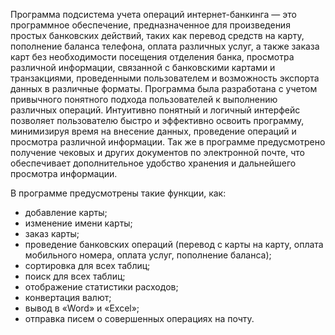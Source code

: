 Программа подсистема учета операций интернет-банкинга — это программное обеспечение, предназначенное для произведения простых банковских действий, таких как перевод средств на карту, пополнение баланса телефона, оплата различных услуг, а также заказа карт без необходимости посещения отделения банка, просмотра различной информации, связанной с банковскими картами и транзакциями, проведенными пользователем и возможность экспорта данных в различные форматы.
Программа была разработана с учетом привычного понятного подхода пользователей к выполнению различных операций. Интуитивно понятный и логичный интерфейс позволяет пользователю быстро и эффективно освоить программу, минимизируя время на внесение данных, проведение операций и просмотра различной информации. Так же в программе предусмотрено получение чековых и других документов по электронной почте, что обеспечивает дополнительное удобство хранения и дальнейшего просмотра информации.


В программе предусмотрены такие функции, как:
- добавление карты;
- изменение имени карты;
- заказ карты;
- проведение банковских операций (перевод с карты на карту, оплата мобильного номера, оплата услуг, пополнение баланса);
- сортировка для всех таблиц;
- поиск для всех таблиц;
- отображение статистики расходов;
- конвертация валют;
- вывод в «Word» и «Excel»;
- отправка писем о совершенных операциях на почту.
